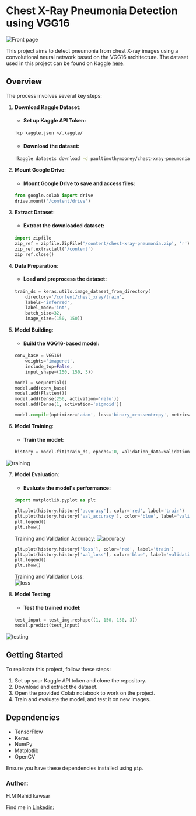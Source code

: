# Chest X-Ray Pneumonia Detection using VGG16

![Front page](https://github.com/nahidkawsar/Chest_X_ray_Pneumonia_Detection_with_VGG16_Transfer_Learning/assets/149723828/9f6008a3-1715-4dd7-a6f3-b1c9f8deb998)


This project aims to detect pneumonia from chest X-ray images using a convolutional neural network based on the VGG16 architecture. The dataset used in this project can be found on Kaggle [here](https://www.kaggle.com/paultimothymooney/chest-xray-pneumonia).

## Overview

The process involves several key steps:

1. **Download Kaggle Dataset**:

    - #### Set up Kaggle API Token:

    ```bash
    !cp kaggle.json ~/.kaggle/
    ```

    - #### Download the dataset:

    ```bash
    !kaggle datasets download -d paultimothymooney/chest-xray-pneumonia
    ```

2. **Mount Google Drive**:

    - #### Mount Google Drive to save and access files:

    ```python
    from google.colab import drive
    drive.mount('/content/drive')
    ```

3. **Extract Dataset**:

    - #### Extract the downloaded dataset:

    ```python
    import zipfile
    zip_ref = zipfile.ZipFile('/content/chest-xray-pneumonia.zip', 'r')
    zip_ref.extractall('/content')
    zip_ref.close()
    ```

4. **Data Preparation**:

    - #### Load and preprocess the dataset:

    ```python
    train_ds = keras.utils.image_dataset_from_directory(
        directory='/content/chest_xray/train',
        labels='inferred',
        label_mode='int',
        batch_size=32,
        image_size=(150, 150))
    ```

5. **Model Building**:

    - #### Build the VGG16-based model:

    ```python
    conv_base = VGG16(
        weights='imagenet',
        include_top=False,
        input_shape=(150, 150, 3))

    model = Sequential()
    model.add(conv_base)
    model.add(Flatten())
    model.add(Dense(256, activation='relu'))
    model.add(Dense(1, activation='sigmoid'))

    model.compile(optimizer='adam', loss='binary_crossentropy', metrics=['accuracy'])
    ```

6. **Model Training**:

    - #### Train the model:

    ```python
    history = model.fit(train_ds, epochs=10, validation_data=validation_ds)
    ```
 
 ![training](https://github.com/nahidkawsar/Chest_X_ray_Pneumonia_Detection_with_VGG16_Transfer_Learning/assets/149723828/a0da131e-90e6-4bd3-b005-840883a7c934)


7. **Model Evaluation**:

    - #### Evaluate the model's performance:

    ```python
    import matplotlib.pyplot as plt

    plt.plot(history.history['accuracy'], color='red', label='train')
    plt.plot(history.history['val_accuracy'], color='blue', label='validation')
    plt.legend()
    plt.show()
    ```

    Training and Validation Accuracy:
![accuracy ](https://github.com/nahidkawsar/Chest_X_ray_Pneumonia_Detection_with_VGG16_Transfer_Learning/assets/149723828/648b79da-efc8-4885-82ed-a37cfe920186)



    ```python
    plt.plot(history.history['loss'], color='red', label='train')
    plt.plot(history.history['val_loss'], color='blue', label='validation')
    plt.legend()
    plt.show()
    ```

    Training and Validation Loss:  
![loss](https://github.com/nahidkawsar/Chest_X_ray_Pneumonia_Detection_with_VGG16_Transfer_Learning/assets/149723828/063b2f67-7484-4fc8-a7a0-ea1cfebe632b)

8. **Model Testing**:

    - #### Test the trained model:

    ```python
    test_input = test_img.reshape((1, 150, 150, 3))
    model.predict(test_input)
    ```
![testing](https://github.com/nahidkawsar/Chest_X_ray_Pneumonia_Detection_with_VGG16_Transfer_Learning/assets/149723828/9c73a77f-6a74-4e58-a2ea-c8a1acf98520)


## Getting Started

To replicate this project, follow these steps:

1. Set up your Kaggle API token and clone the repository.
2. Download and extract the dataset.
3. Open the provided Colab notebook to work on the project.
4. Train and evaluate the model, and test it on new images.

## Dependencies

- TensorFlow
- Keras
- NumPy
- Matplotlib
- OpenCV

Ensure you have these dependencies installed using `pip`.

### Author:
H.M Nahid kawsar

Find me in [Linkedin:](linkedin.com/in/h-m-nahid-kawsar-232a86266)
